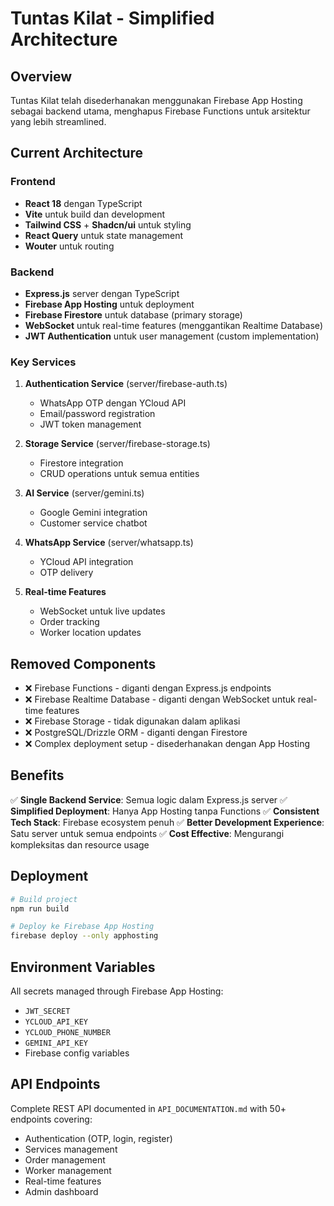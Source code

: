 # Tuntas Kilat - Simplified Architecture

## Overview
Tuntas Kilat telah disederhanakan menggunakan Firebase App Hosting sebagai backend utama, menghapus Firebase Functions untuk arsitektur yang lebih streamlined.

## Current Architecture

### Frontend
- **React 18** dengan TypeScript
- **Vite** untuk build dan development
- **Tailwind CSS** + **Shadcn/ui** untuk styling
- **React Query** untuk state management
- **Wouter** untuk routing

### Backend
- **Express.js** server dengan TypeScript
- **Firebase App Hosting** untuk deployment
- **Firebase Firestore** untuk database (primary storage)
- **WebSocket** untuk real-time features (menggantikan Realtime Database)
- **JWT Authentication** untuk user management (custom implementation)

### Key Services
1. **Authentication Service** (server/firebase-auth.ts)
   - WhatsApp OTP dengan YCloud API
   - Email/password registration
   - JWT token management

2. **Storage Service** (server/firebase-storage.ts)
   - Firestore integration
   - CRUD operations untuk semua entities

3. **AI Service** (server/gemini.ts)
   - Google Gemini integration
   - Customer service chatbot

4. **WhatsApp Service** (server/whatsapp.ts)
   - YCloud API integration
   - OTP delivery

5. **Real-time Features**
   - WebSocket untuk live updates
   - Order tracking
   - Worker location updates

## Removed Components
- ❌ Firebase Functions - diganti dengan Express.js endpoints
- ❌ Firebase Realtime Database - diganti dengan WebSocket untuk real-time features
- ❌ Firebase Storage - tidak digunakan dalam aplikasi
- ❌ PostgreSQL/Drizzle ORM - diganti dengan Firestore
- ❌ Complex deployment setup - disederhanakan dengan App Hosting

## Benefits
✅ **Single Backend Service**: Semua logic dalam Express.js server
✅ **Simplified Deployment**: Hanya App Hosting tanpa Functions
✅ **Consistent Tech Stack**: Firebase ecosystem penuh
✅ **Better Development Experience**: Satu server untuk semua endpoints
✅ **Cost Effective**: Mengurangi kompleksitas dan resource usage

## Deployment
```bash
# Build project
npm run build

# Deploy ke Firebase App Hosting
firebase deploy --only apphosting
```

## Environment Variables
All secrets managed through Firebase App Hosting:
- `JWT_SECRET`
- `YCLOUD_API_KEY`
- `YCLOUD_PHONE_NUMBER`
- `GEMINI_API_KEY`
- Firebase config variables

## API Endpoints
Complete REST API documented in `API_DOCUMENTATION.md` with 50+ endpoints covering:
- Authentication (OTP, login, register)
- Services management
- Order management
- Worker management
- Real-time features
- Admin dashboard